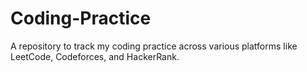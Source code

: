 # Coding-Practice
A repository to track my coding practice across various platforms like LeetCode, Codeforces, and HackerRank.
